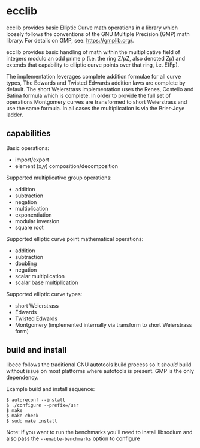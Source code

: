 # ecclib

ecclib provides basic Elliptic Curve math operations in a library which loosely
follows the conventions of the GNU Multiple Precision (GMP) math library. For
details on GMP, see: https://gmplib.org/.

ecclib provides basic handling of math within the multiplicative field of
integers modulo an odd prime p (i.e. the ring Z/pZ, also denoted Zp) and extends that
capability to elliptic curve points over that ring, i.e. E(Fp).

The implementation leverages complete addition formulae for all curve types, The Edwards
and Twisted Edwards addition laws are complete by default. The short Weierstrass
implementation uses the Renes, Costello and Batina formula which is complete. In order
to provide the full set of operations Montgomery curves are transformed to short
Weierstrass and use the same formula. In all cases the multiplication is via the 
Brier-Joye ladder.

## capabilities

Basic operations:
* import/export
* element (x,y) composition/decomposition

Supported multiplicative group operations:
* addition
* subtraction
* negation
* multiplication
* exponentiation
* modular inversion
* square root

Supported elliptic curve point mathematical operations:
* addition
* subtraction
* doubling
* negation
* scalar multiplication
* scalar base multiplication

Supported elliptic curve types:
* short Weierstrass
* Edwards
* Twisted Edwards
* Montgomery (implemented internally via transform to short Weierstrass form)

## build and install

libecc follows the traditional GNU autotools build process so it _should_
build without issue on most platforms where autotools is present. GMP is the
only dependency. 

Example build and install sequence:

```
$ autoreconf --install
$ ./configure --prefix=/usr
$ make
$ make check
$ sudo make install
```

Note: if you want to run the benchmarks you'll need to install libsodium and
also pass the `--enable-benchmarks` option to configure
